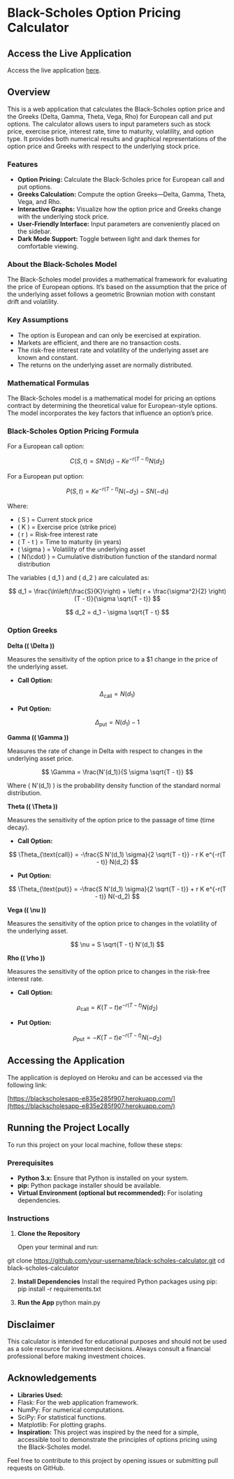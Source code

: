 # Black-Scholes Option Pricing Calculator

## Access the Live Application

Access the live application [here](https://blackscholesapp-e835e285f907.herokuapp.com/).

## Overview

This is a web application that calculates the Black-Scholes option price and the Greeks (Delta, Gamma, Theta, Vega, Rho) for European call and put options. The calculator allows users to input parameters such as stock price, exercise price, interest rate, time to maturity, volatility, and option type. It provides both numerical results and graphical representations of the option price and Greeks with respect to the underlying stock price.

### Features

- **Option Pricing:** Calculate the Black-Scholes price for European call and put options.
- **Greeks Calculation:** Compute the option Greeks—Delta, Gamma, Theta, Vega, and Rho.
- **Interactive Graphs:** Visualize how the option price and Greeks change with the underlying stock price.
- **User-Friendly Interface:** Input parameters are conveniently placed on the sidebar.
- **Dark Mode Support:** Toggle between light and dark themes for comfortable viewing.

### About the Black-Scholes Model

The Black-Scholes model provides a mathematical framework for evaluating the price of European options. It’s based on the assumption that the price of the underlying asset follows a geometric Brownian motion with constant drift and volatility.

### Key Assumptions

- The option is European and can only be exercised at expiration.
- Markets are efficient, and there are no transaction costs.
- The risk-free interest rate and volatility of the underlying asset are known and constant.
- The returns on the underlying asset are normally distributed.

### Mathematical Formulas

The Black-Scholes model is a mathematical model for pricing an options contract by determining the theoretical value for European-style options. The model incorporates the key factors that influence an option’s price.

### Black-Scholes Option Pricing Formula

For a European call option:

$$
C(S, t) = S N(d_1) - K e^{-r(T - t)} N(d_2)
$$

For a European put option:

$$
P(S, t) = K e^{-r(T - t)} N(-d_2) - S N(-d_1)
$$

Where:

- \( S \) = Current stock price
- \( K \) = Exercise price (strike price)
- \( r \) = Risk-free interest rate
- \( T - t \) = Time to maturity (in years)
- \( \sigma \) = Volatility of the underlying asset
- \( N(\cdot) \) = Cumulative distribution function of the standard normal distribution

The variables \( d_1 \) and \( d_2 \) are calculated as:

$$
d_1 = \frac{\ln\left(\frac{S}{K}\right) + \left( r + \frac{\sigma^2}{2} \right)(T - t)}{\sigma \sqrt{T - t}}
$$

$$
d_2 = d_1 - \sigma \sqrt{T - t}
$$

### Option Greeks

**Delta (\( \Delta \))**

Measures the sensitivity of the option price to a $1 change in the price of the underlying asset.

- **Call Option:**

$$
\Delta_{\text{call}} = N(d_1)
$$

- **Put Option:**

$$
\Delta_{\text{put}} = N(d_1) - 1
$$

**Gamma (\( \Gamma \))**

Measures the rate of change in Delta with respect to changes in the underlying asset price.

$$
\Gamma = \frac{N'(d_1)}{S \sigma \sqrt{T - t}}
$$

Where \( N'(d_1) \) is the probability density function of the standard normal distribution.

**Theta (\( \Theta \))**

Measures the sensitivity of the option price to the passage of time (time decay).

- **Call Option:**

$$
\Theta_{\text{call}} = -\frac{S N'(d_1) \sigma}{2 \sqrt{T - t}} - r K e^{-r(T - t)} N(d_2)
$$

- **Put Option:**

$$
\Theta_{\text{put}} = -\frac{S N'(d_1) \sigma}{2 \sqrt{T - t}} + r K e^{-r(T - t)} N(-d_2)
$$

**Vega (\( \nu \))**

Measures the sensitivity of the option price to changes in the volatility of the underlying asset.

$$
\nu = S \sqrt{T - t} N'(d_1)
$$

**Rho (\( \rho \))**

Measures the sensitivity of the option price to changes in the risk-free interest rate.

- **Call Option:**

$$
\rho_{\text{call}} = K (T - t) e^{-r(T - t)} N(d_2)
$$

- **Put Option:**

$$
\rho_{\text{put}} = -K (T - t) e^{-r(T - t)} N(-d_2)
$$

## Accessing the Application

The application is deployed on Heroku and can be accessed via the following link:

[https://blackscholesapp-e835e285f907.herokuapp.com/](https://blackscholesapp-e835e285f907.herokuapp.com/)

## Running the Project Locally

To run this project on your local machine, follow these steps:

### Prerequisites

- **Python 3.x:** Ensure that Python is installed on your system.
- **pip:** Python package installer should be available.
- **Virtual Environment (optional but recommended):** For isolating dependencies.

### Instructions

1. **Clone the Repository**

   Open your terminal and run:

git clone https://github.com/your-username/black-scholes-calculator.git
cd black-scholes-calculator

2. **Install Dependencies**
Install the required Python packages using pip:
pip install -r requirements.txt

3. **Run the App**
python main.py


## Disclaimer

This calculator is intended for educational purposes and should not be used as a sole resource for investment decisions. Always consult a financial professional before making investment choices.

## Acknowledgements

- **Libraries Used:**
- Flask: For the web application framework.
- NumPy: For numerical computations.
- SciPy: For statistical functions.
- Matplotlib: For plotting graphs.
- **Inspiration:** This project was inspired by the need for a simple, accessible tool to demonstrate the principles of options pricing using the Black-Scholes model.

Feel free to contribute to this project by opening issues or submitting pull requests on GitHub.
